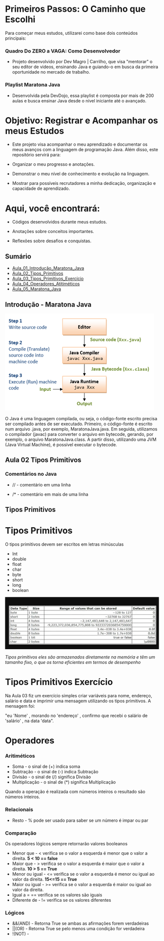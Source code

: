 # Primeiros Passos: O Caminho que Escolhi

Para começar meus estudos, utilizarei como base dois conteúdos principais:

### Quadro Do ZERO a VAGA: Como Desenvolvedor
* Projeto desenvolvido por Dev Magro | Carrilho, que visa "mentorar" o seu editor de videos, ensinando Java e guiando-o em busca da 
primeira oportunidade no mercado de trabalho.

### Playlist Maratona Java
* Desenvolvida pela DevDojo, essa playlist é composta por mais de 200 aulas e busca ensinar Java desde o nível iniciante até o avançado.


# Objetivo: Registrar e Acompanhar os meus Estudos

* Este projeto visa acompanhar o meu aprendizado e documentar os meus avanços com a linguagem de programação Java. Além disso, este repositório servirá para:

* Organizar o meu progresso e anotações.

* Demonstrar o meu nível de conhecimento e evolução na linguagem.

* Mostrar para possíveis recrutadores a minha dedicação, organização e capacidade de aprendizado.

# Aqui, você encontrará:

* Códigos desenvolvidos durante meus estudos.

* Anotações sobre conceitos importantes.

* Reflexões sobre desafios e conquistas.

## Sumário
- [Aula_01_Introdução_Maratona_Java](#Introdução-Maratona-Java)
- [Aula_02_Tipos_Primitivos](#Tipos-Primitivos)
- [Aula_03_Tipos_Primitivos_Exercício](#Tipos-Primitivos-Exercício)
- [Aula_04_Operadores_Atitiméticos](#Operadores-Aritiméticos)
- [Aula_05_Maratona_Java](#Aula-05-Maratona-Java)




## Introdução - Maratona Java 
![img_1.png](img_1.png)

O Java é uma linguagem compilada, ou seja, o código-fonte escrito precisa ser compilado antes de ser executado.
Primeiro, o código-fonte é escrito num arquivo .java, por exemplo, MaratonaJava.java. Em seguida, utilizamos o compilador (javac) para converter o arquivo em bytecode, gerando, por exemplo, o arquivo MaratonaJava.class. A partir disso, utilizando uma JVM (Java Virtual Machine), é possível executar o bytecode.

## Aula 02 Tipos Primitivos

### **Comentários no Java**

- // - comentário em uma linha

- /* - comentário em mais de uma linha

## Tipos Primitivos 
# Tipos Primitivos

O tipos primitivos devem ser escritos em letras minúsculas

- Int
- double
- float
- char
- byte
- short
- long
- boolean

![img_2.png](img_2.png)

*Tipos primitivos eles são armazenados diretamente na memória e têm um tamanho fixo, 
o que os torna eficientes em termos de desempenho*

# Tipos Primitivos Exercício 

Na Aula 03 fiz um exercício simples criar variáveis para nome, endereço, salário e data e
imprimir uma mensagem utilizando os tipos primitivos. A mensagem foi:

"eu 'Nome' , morando no 'endereço' , confirmo que recebi o salário de 'salário' ,
na data 'data".


# Operadores

### Aritiméticos
 
* Soma - o sinal de (+) indica soma 
* Subtração - o sinal de (-) indica Subtração
* Divisão - o sinal de (/) significa Divisão
* Multiplicação - o sinal de (*) significa Multiplicação

Quando a operação é realizada com números inteiros o resultado são números inteiros.

### Relacionais

* Resto - % pode ser usado para saber se um número é impar ou par

### Comparação 

Os operadores lógicos sempre retornarão valores booleanos 

* Menor que - < verifica se o valor a esquerda é menor que o valor
a direita. **5 < 10 == false**
* Maior que - > verifica se o valor a esquerda é maior que o valor
a direita. **10 > 5 == True**
* Menor ou igual - <= verifica se o valor a esquerda é menor ou 
igual ao valor da direita. **15<=15 == True**
* Maior ou igual - >= verifica se o valor a esquerda é maior ou
igual ao valor da direita. 
* Igual a = == verifica se os valores são iguais 
* Diferente de - != verifica se os valores diferentes 

### Lógicos 

* &&(AND) - Retorna True se ambas as afirmações forem verdadeiras 
* ||(OR) - Retorna True se pelo menos uma condição for verdadeira
* !(NOT) - 

